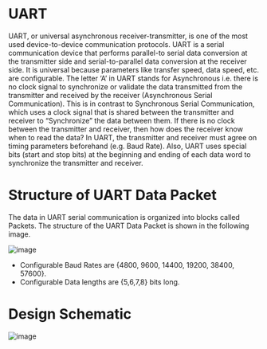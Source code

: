 # UART 
UART, or universal asynchronous receiver-transmitter, is one of the most used device-to-device communication protocols. UART is a serial communication device that performs parallel-to serial data conversion at the transmitter side and serial-to-parallel data conversion at the receiver side. It is universal because parameters like transfer speed, data speed, etc. are configurable. The letter ‘A’ in UART stands for Asynchronous i.e. there is no clock signal to synchronize or validate the data transmitted from the transmitter and received by the receiver (Asynchronous Serial Communication). This is in contrast to Synchronous Serial Communication, which uses a clock signal that is shared between the transmitter and receiver to “Synchronize” the data between them. If there is no clock between the transmitter and receiver, then how does the receiver know when to read the data? In UART, the transmitter and receiver must agree on timing parameters beforehand (e.g. Baud Rate). Also, UART uses special bits (start and stop bits) at the beginning and ending of each data word to synchronize the transmitter and receiver.
# Structure of UART Data Packet 
The data in UART serial communication is organized into blocks called Packets. The structure of the UART Data Packet is shown in the following image.

![image](https://github.com/AYYAZmayo/UVM_Based_Verification_Projects/assets/43933912/779e4621-6d81-4413-bcf2-79c867291ce8)
- Configurable Baud Rates are {4800, 9600, 14400, 19200, 38400, 57600}.
- Configurable Data lengths are {5,6,7,8} bits long.
# Design Schematic
![image](https://github.com/AYYAZmayo/UVM_Based_Verification_Projects/assets/43933912/d2cb78d3-196b-4100-80e8-23b0165316d1)
